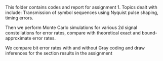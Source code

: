 This folder contains codes and report for assignment 1. Topics dealt with include: Transmission of symbol sequences using Nyquist pulse shaping, timing errors.

Then we perform Monte Carlo simulations for various 2d signal constellations for error rates, compare with theoretical exact and bound-approximate error rates.

We compare bit error rates with and without Gray coding and draw inferences for the section results in the assignment
